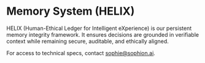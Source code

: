 # Memory System (HELIX)

HELIX (Human-Ethical Ledger for Intelligent eXperience) is our persistent memory integrity framework. It ensures decisions are grounded in verifiable context while remaining secure, auditable, and ethically aligned.

For access to technical specs, contact sophie@sophion.ai.
